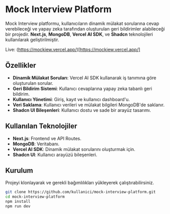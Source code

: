 # Mock Interview Platform

Mock Interview platformu, kullanıcıların dinamik mülakat sorularına cevap verebileceği ve yapay zeka tarafından oluşturulan geri bildirimler alabileceği bir projedir. **Next.js**, **MongoDB**, **Vercel AI SDK**, ve **Shadcn** teknolojileri kullanılarak geliştirilmiştir.

Live: (https://mockiew.vercel.app/)[https://mockiew.vercel.app/]

## Özellikler

- **Dinamik Mülakat Soruları**: Vercel AI SDK kullanarak iş tanımına göre oluşturulan sorular.
- **Geri Bildirim Sistemi**: Kullanıcı cevaplarına yapay zeka tabanlı geri bildirim.
- **Kullanıcı Yönetimi**: Giriş, kayıt ve kullanıcı dashboard'u.
- **Veri Saklama**: Kullanıcı verileri ve mülakat bilgileri MongoDB'de saklanır.
- **Shadcn UI Bileşenleri**: Kullanıcı dostu ve sade bir arayüz tasarımı.

## Kullanılan Teknolojiler

- **Next.js**: Frontend ve API Routes.
- **MongoDB**: Veritabanı.
- **Vercel AI SDK**: Dinamik mülakat sorularını oluşturmak için.
- **Shadcn UI**: Kullanıcı arayüzü bileşenleri.

## Kurulum

Projeyi klonlayarak ve gerekli bağımlılıkları yükleyerek çalıştırabilirsiniz.

```bash
git clone https://github.com/kullanici/mock-interview-platform.git
cd mock-interview-platform
npm install
npm run dev

